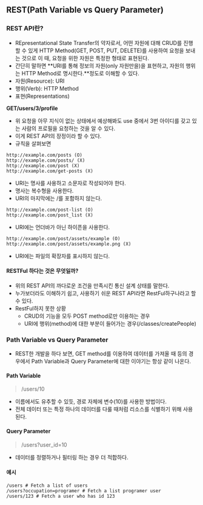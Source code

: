 ## REST(Path Variable vs Query Parameter)

### REST API란?

- REpresentational State Transfer의 약자로서, 어떤 자원에 대해 CRUD를 진행할 수 있게 HTTP Method(GET, POST, PUT, DELETE)를 사용하여 요청을 보내는 것으로 이 때, 요청을 위한 자원은 특정한 형태로 표현된다.
- 간단히 말하면 **URI를 통해 정보의 자원(only 자원만을)을 표현하고, 자원의 행위는 HTTP Method로 명시한다.**정도로 이해할 수 있다.
- 자원(Resource): URI
- 행위(Verb): HTTP Method
- 표현(Representations)

**GET/users/3/profile**

- 위 요청을 아무 지식이 없는 상태에서 예상해봐도 use 중에서 3번 아이디를 갖고 있는 사람의 프로필을 요청하는 것을 알 수 있다.
- 이게 REST API의 장정이라 할 수 있다.
- 규칙을 살펴보면

```
http://example.com/posts (O)
http://example.com/posts/ (X)
http://example.com/post (X)
http://example.com/get-posts (X)
```

- URI는 명사를 사용하고 소문자로 작성되어야 한다.
- 명사는 복수형을 사용한다.
- URI의 마지막에는 /를 포함하지 않는다.

```
http://example.com/post-list (O)
http://example.com/post_list (X)
```

- URI에는 언더바가 아닌 하이픈을 사용한다.

```
http://example.com/post/assets/example (O)
http://example.com/post/assets/example.png (X)
```

- URI에는 파일의 확장자를 표시하지 않는다.

#### RESTFul 하다는 것은 무엇일까?

- 위의 REST API의 까다로운 조건을 만족시킨 통신 설계 상태를 말한다.
- 누가보더라도 이해하기 쉽고, 사용하기 쉬운 REST API라면 RestFul하구나라고 할 수 있다.
- RestFul하지 못한 상황
  - CRUD의 기능을 모두 POST method로만 이용하는 경우
  - URI에 행위(method)에 대한 부분이 들어가는 경우(/classes/createPeople)

### Path Variable vs Query Parameter

- REST한 개발을 하다 보면, GET method를 이용하여 데이터를 가져올 때 등의 경우에서 Path Variable과 Query Parameter에 대한 이야기는 항상 같이 나온다.

#### Path Variable

> /users/10

- 이름에서도 유추할 수 있듯, 경로 자체에 변수(10)를 사용한 방법이다.
- 전체 데이터 또는 특정 하나의 데이터를 다룰 때처럼 리소스를 식별하기 위해 사용된다.

#### Query Parameter

> /users?user_id=10

- 데이터를 정렬하거나 필터링 하는 경우 더 적합하다.

#### 예시

```
/users # Fetch a list of users
/users?occupation=programer # Fetch a list programer user
/users/123 # Fetch a user who has id 123
```
